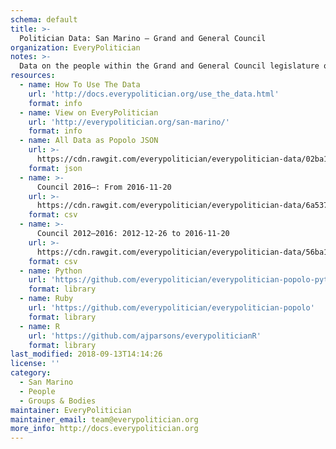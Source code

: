 ```yaml
---
schema: default
title: >-
  Politician Data: San Marino — Grand and General Council
organization: EveryPolitician
notes: >-
  Data on the people within the Grand and General Council legislature of San Marino.
resources:
  - name: How To Use The Data
    url: 'http://docs.everypolitician.org/use_the_data.html'
    format: info
  - name: View on EveryPolitician
    url: 'http://everypolitician.org/san-marino/'
    format: info
  - name: All Data as Popolo JSON
    url: >-
      https://cdn.rawgit.com/everypolitician/everypolitician-data/02ba1be43fed8d9e6cda96362b8ded3bfd48ac2c/data/San_Marino/Council/ep-popolo-v1.0.json
    format: json
  - name: >-
      Council 2016–: From 2016-11-20
    url: >-
      https://cdn.rawgit.com/everypolitician/everypolitician-data/6a5375a166a346053f934297adacd9961f5b81b0/data/San_Marino/Council/term-2016.csv
    format: csv
  - name: >-
      Council 2012–2016: 2012-12-26 to 2016-11-20
    url: >-
      https://cdn.rawgit.com/everypolitician/everypolitician-data/56ba1464dc64c66d789d8d37ae969f38b8f3847c/data/San_Marino/Council/term-2012.csv
    format: csv
  - name: Python
    url: 'https://github.com/everypolitician/everypolitician-popolo-python'
    format: library
  - name: Ruby
    url: 'https://github.com/everypolitician/everypolitician-popolo'
    format: library
  - name: R
    url: 'https://github.com/ajparsons/everypoliticianR'
    format: library
last_modified: 2018-09-13T14:14:26
license: ''
category:
  - San Marino
  - People
  - Groups & Bodies
maintainer: EveryPolitician
maintainer_email: team@everypolitician.org
more_info: http://docs.everypolitician.org
---
```

